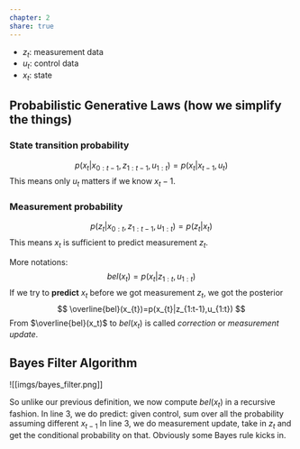 ```yaml
---
chapter: 2
share: true
---
```


- $z_t$: measurement data
- $u_t$: control data
- $x_t$: state

## Probabilistic Generative Laws (how we simplify the things) 
### State transition probability

$$
p(x_t|x_{0:t-1}, z_{1:t-1}, u_{1:t}) = p(x_t|x_{t-1}, u_t)
$$
This means only $u_t$ matters if we know $x_t-1$. 
### Measurement probability
$$
p(z_t|x_{0:t}, z_{1:t-1}, u_{1:t}) = p(z_t|x_t)
$$
This means $x_t$ is sufficient to predict measurement $z_t$.

More notations:
$$bel(x_{t}) = p(x_t|z_{1:t}, u_{1:t})$$
If we try to **predict** $x_t$ before we got measurement $z_t$, we got the posterior
$$
\overline{bel}(x_{t})=p(x_{t}|z_{1:t-1},u_{1:t})
$$
From $\overline{bel}(x_t)$ to $bel(x_t)$ is called *correction* or *measurement update*.

## Bayes Filter Algorithm
![[imgs/bayes_filter.png]]

So unlike our previous definition, we now compute $bel(x_t)$ in a recursive fashion. 
In line 3, we do predict: given control, sum over all the probability assuming different $x_{t-1}$
In line 3, we do measurement update, take in $z_t$ and get the conditional probability on that. Obviously some Bayes rule kicks in.